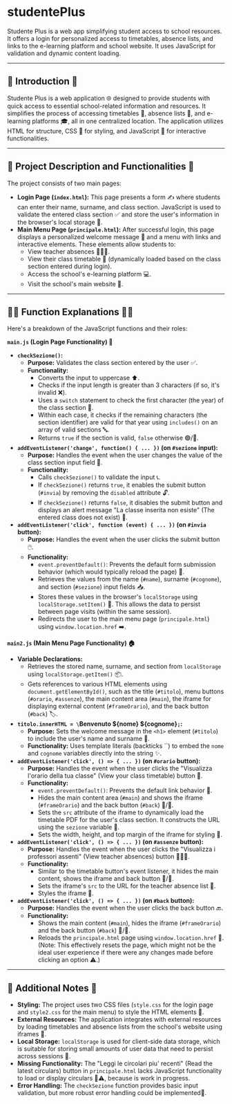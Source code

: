 # studentePlus
Studente Plus is a web app simplifying student access to school resources. It offers a login for personalized access to timetables, absence lists, and links to the e-learning platform and school website.  It uses JavaScript for validation and dynamic content loading.

---

## **🌟 Introduction 🌟**

Studente Plus is a web application 🌐 designed to provide students with quick access to essential school-related information and resources. It simplifies the process of accessing timetables 📅, absence lists 📝, and e-learning platforms 🎓, all in one centralized location. The application utilizes HTML  for structure, CSS 🎨 for styling, and JavaScript 🚀 for interactive functionalities.

---

## **📝 Project Description and Functionalities 📝**

The project consists of two main pages:

- **Login Page (`index.html`):** This page presents a form ✍️ where students can enter their name, surname, and class section. JavaScript is used to validate the entered class section ✅ and store the user's information in the browser's local storage 💾.
- **Main Menu Page (`principale.html`):** After successful login, this page displays a personalized welcome message 👋 and a menu with links and interactive elements. These elements allow students to:
    - View teacher absences 👨‍🏫❌.
    - View their class timetable 📅 (dynamically loaded based on the class section entered during login).
    - Access the school's e-learning platform 💻.
    - Visit the school's main website 🏫.

---

## **👨‍💻 Function Explanations 👨‍💻**

Here's a breakdown of the JavaScript functions and their roles:

**`main.js` (Login Page Functionality) 🚪**

- **`checkSezione()`:**
    - **Purpose:** Validates the class section entered by the user ✅.
    - **Functionality:**
        - Converts the input to uppercase ⬆️.
        - Checks if the input length is greater than 3 characters (if so, it's invalid ❌).
        - Uses a `switch` statement to check the first character (the year) of the class section 🔢.
        - Within each case, it checks if the remaining characters (the section identifier) are valid for that year using `includes()` on an array of valid sections 🔤.
        - Returns `true` if the section is valid, `false` otherwise 🟢/🔴.
- **`addEventListener('change', function() { ... })` (on `#sezione` input):**
    - **Purpose:** Handles the event when the user changes the value of the class section input field 🔄.
    - **Functionality:**
        - Calls `checkSezione()` to validate the input 📞.
        - If `checkSezione()` returns `true`, it enables the submit button (`#invia`) by removing the `disabled` attribute 🔓.
        - If `checkSezione()` returns `false`, it disables the submit button and displays an alert message "La classe inserita non esiste" (The entered class does not exist) 🚫.
- **`addEventListener('click', function (event) { ... })` (on `#invia` button):**
    - **Purpose:** Handles the event when the user clicks the submit button 🖱️.
    - **Functionality:**
        - `event.preventDefault()`: Prevents the default form submission behavior (which would typically reload the page) 🛑.
        - Retrieves the values from the name (`#name`), surname (`#cognome`), and section (`#sezione`) input fields 📥.
        - Stores these values in the browser's `localStorage` using `localStorage.setItem()` 💾. This allows the data to persist between page visits (within the same session).
        - Redirects the user to the main menu page (`principale.html`) using `window.location.href` ➡️.

**`main2.js` (Main Menu Page Functionality) 🏠**

- **Variable Declarations:**
    - Retrieves the stored name, surname, and section from `localStorage` using `localStorage.getItem()` 📦.
    - Gets references to various HTML elements using `document.getElementById()`, such as the title (`#titolo`), menu buttons (`#orario`, `#assenze`), the main content area (`#main`), the iframe for displaying external content (`#frameOrario`), and the back button (`#back`) 🏷️.
- **`titolo.innerHTML = \`Benvenuto ${nome} ${cognome}`;`:**
    - **Purpose:** Sets the welcome message in the `<h1>` element (`#titolo`) to include the user's name and surname 💬.
    - **Functionality:** Uses template literals (backticks ``) to embed the `nome` and `cognome` variables directly into the string ✨.
- **`addEventListener('click', () => { ... })` (on `#orario` button):**
    - **Purpose:** Handles the event when the user clicks the "Visualizza l'orario della tua classe" (View your class timetable) button 📅.
    - **Functionality:**
        - `event.preventDefault()`: Prevents the default link behavior 🛑.
        - Hides the main content area (`#main`) and shows the iframe (`#frameOrario`) and the back button (`#back`) 🙈/👀.
        - Sets the `src` attribute of the iframe to dynamically load the timetable PDF for the user's class section. It constructs the URL using the `sezione` variable 🔗.
        - Sets the width, height, and top margin of the iframe for styling 📐.
- **`addEventListener('click', () => { ... })` (on `#assenze` button):**
    - **Purpose:** Handles the event when the user clicks the "Visualizza i professori assenti" (View teacher absences) button 👨‍🏫❌.
    - **Functionality:**
        - Similar to the timetable button's event listener, it hides the main content, shows the iframe and back button 🙈/👀.
        - Sets the iframe's `src` to the URL for the teacher absence list 🔗.
        - Styles the iframe 🎨.
- **`addEventListener('click', () => { ... })` (on `#back` button):**
    - **Purpose:** Handles the event when the user clicks the back button 🔙.
    - **Functionality:**
        - Shows the main content (`#main`), hides the iframe (`#frameOrario`) and the back button (`#back`) 👀/🙈.
        - Reloads the `principale.html` page using `window.location.href` 🔄. (Note: This effectively resets the page, which might not be the ideal user experience if there were any changes made before clicking an option ⚠️.)

---

## **📌 Additional Notes 📌**

- **Styling:** The project uses two CSS files (`style.css` for the login page and `style2.css` for the main menu) to style the HTML elements 💅.
- **External Resources:** The application integrates with external resources by loading timetables and absence lists from the school's website using iframes 🔗.
- **Local Storage:** `localStorage` is used for client-side data storage, which is suitable for storing small amounts of user data that need to persist across sessions 💾.
- **Missing Functionality:** The "Leggi le circolari piu' recenti" (Read the latest circulars) button in `principale.html` lacks JavaScript functionality to load or display circulars 📜⚠️, because is work in progress.
- **Error Handling:** The `checkSezione` function provides basic input validation, but more robust error handling could be implemented🚨.

